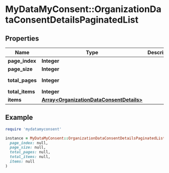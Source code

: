# MyDataMyConsent::OrganizationDataConsentDetailsPaginatedList

## Properties

| Name | Type | Description | Notes |
| ---- | ---- | ----------- | ----- |
| **page_index** | **Integer** |  | [optional] |
| **page_size** | **Integer** |  | [optional] |
| **total_pages** | **Integer** |  | [optional][readonly] |
| **total_items** | **Integer** |  | [optional] |
| **items** | [**Array&lt;OrganizationDataConsentDetails&gt;**](OrganizationDataConsentDetails.md) |  | [optional] |

## Example

```ruby
require 'mydatamyconsent'

instance = MyDataMyConsent::OrganizationDataConsentDetailsPaginatedList.new(
  page_index: null,
  page_size: null,
  total_pages: null,
  total_items: null,
  items: null
)
```

